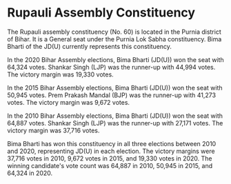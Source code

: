 # Rupauli Assembly Constituency

The Rupauli assembly constituency (No. 60) is located in the Purnia district of Bihar. It is a General seat under the Purnia Lok Sabha constituency. Bima Bharti of the JD(U) currently represents this constituency.

In the 2020 Bihar Assembly elections, Bima Bharti (JD(U)) won the seat with 64,324 votes. Shankar Singh (LJP) was the runner-up with 44,994 votes. The victory margin was 19,330 votes.

In the 2015 Bihar Assembly elections, Bima Bharti (JD(U)) won the seat with 50,945 votes. Prem Prakash Mandal (BJP) was the runner-up with 41,273 votes. The victory margin was 9,672 votes.

In the 2010 Bihar Assembly elections, Bima Bharti (JD(U)) won the seat with 64,887 votes. Shankar Singh (LJP) was the runner-up with 27,171 votes. The victory margin was 37,716 votes.

Bima Bharti has won this constituency in all three elections between 2010 and 2020, representing JD(U) in each election. The victory margins were 37,716 votes in 2010, 9,672 votes in 2015, and 19,330 votes in 2020. The winning candidate's vote count was 64,887 in 2010, 50,945 in 2015, and 64,324 in 2020.
